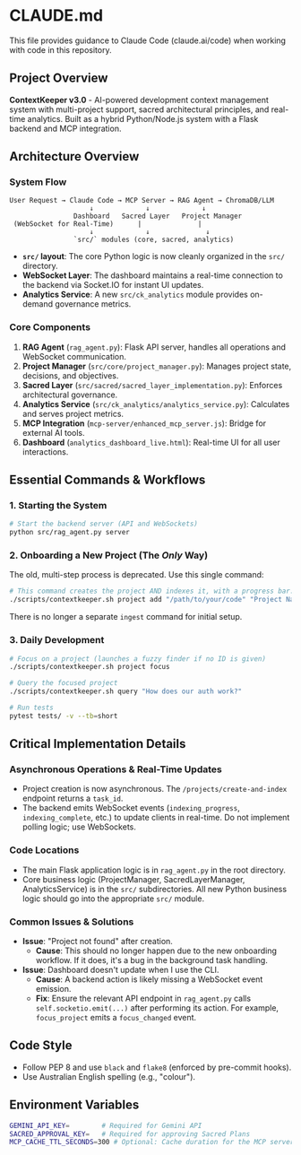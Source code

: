 # CLAUDE.md

This file provides guidance to Claude Code (claude.ai/code) when working with code in this repository.

## Project Overview
**ContextKeeper v3.0** - AI-powered development context management system with multi-project support, sacred architectural principles, and real-time analytics. Built as a hybrid Python/Node.js system with a Flask backend and MCP integration.

## Architecture Overview

### System Flow
```
User Request → Claude Code → MCP Server → RAG Agent → ChromaDB/LLM
                    ↓             ↓             ↓
                Dashboard   Sacred Layer   Project Manager
 (WebSocket for Real-Time)      |              |
                    ↓             ↓              ↓
                `src/` modules (core, sacred, analytics)
```
- **`src/` layout**: The core Python logic is now cleanly organized in the `src/` directory.
- **WebSocket Layer**: The dashboard maintains a real-time connection to the backend via Socket.IO for instant UI updates.
- **Analytics Service**: A new `src/ck_analytics` module provides on-demand governance metrics.

### Core Components
1. **RAG Agent** (`rag_agent.py`): Flask API server, handles all operations and WebSocket communication.
2. **Project Manager** (`src/core/project_manager.py`): Manages project state, decisions, and objectives.
3. **Sacred Layer** (`src/sacred/sacred_layer_implementation.py`): Enforces architectural governance.
4. **Analytics Service** (`src/ck_analytics/analytics_service.py`): Calculates and serves project metrics.
5. **MCP Integration** (`mcp-server/enhanced_mcp_server.js`): Bridge for external AI tools.
6. **Dashboard** (`analytics_dashboard_live.html`): Real-time UI for all user interactions.

## Essential Commands & Workflows

### 1. Starting the System
```bash
# Start the backend server (API and WebSockets)
python src/rag_agent.py server
```

### 2. Onboarding a New Project (The *Only* Way)
The old, multi-step process is deprecated. Use this single command:
```bash
# This command creates the project AND indexes it, with a progress bar.
./scripts/contextkeeper.sh project add "/path/to/your/code" "Project Name"
```
There is no longer a separate `ingest` command for initial setup.

### 3. Daily Development
```bash
# Focus on a project (launches a fuzzy finder if no ID is given)
./scripts/contextkeeper.sh project focus

# Query the focused project
./scripts/contextkeeper.sh query "How does our auth work?"

# Run tests
pytest tests/ -v --tb=short
```

## Critical Implementation Details

### Asynchronous Operations & Real-Time Updates
- Project creation is now asynchronous. The `/projects/create-and-index` endpoint returns a `task_id`.
- The backend emits WebSocket events (`indexing_progress`, `indexing_complete`, etc.) to update clients in real-time. Do not implement polling logic; use WebSockets.

### Code Locations
- The main Flask application logic is in `rag_agent.py` in the root directory.
- Core business logic (ProjectManager, SacredLayerManager, AnalyticsService) is in the `src/` subdirectories. All new Python business logic should go into the appropriate `src/` module.

### Common Issues & Solutions
- **Issue**: "Project not found" after creation.
  - **Cause**: This should no longer happen due to the new onboarding workflow. If it does, it's a bug in the background task handling.
- **Issue**: Dashboard doesn't update when I use the CLI.
  - **Cause**: A backend action is likely missing a WebSocket event emission.
  - **Fix**: Ensure the relevant API endpoint in `rag_agent.py` calls `self.socketio.emit(...)` after performing its action. For example, `focus_project` emits a `focus_changed` event.

## Code Style
- Follow PEP 8 and use `black` and `flake8` (enforced by pre-commit hooks).
- Use Australian English spelling (e.g., "colour").

## Environment Variables
```bash
GEMINI_API_KEY=        # Required for Gemini API
SACRED_APPROVAL_KEY=   # Required for approving Sacred Plans
MCP_CACHE_TTL_SECONDS=300 # Optional: Cache duration for the MCP server
```
